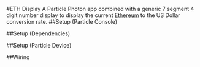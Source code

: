#ETH Display
A Particle Photon app combined with a generic 7 segment 4 digit number display to display the current [Ethereum](https://ethereum.org) to the US Dollar conversion rate.
##Setup (Particle Console)

##Setup (Dependencies)

##Setup (Particle Device)

##Wiring
